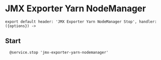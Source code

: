 
# JMX Exporter Yarn NodeManager

    export default header: 'JMX Exporter Yarn NodeManager Stop', handler: ({options}) ->

## Start

      @service.stop 'jmx-exporter-yarn-nodemanager'
